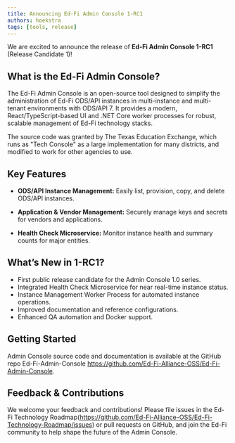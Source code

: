 ```yaml
---
title: Announcing Ed-Fi Admin Console 1-RC1
authors: hoekstra
tags: [tools, release]
---
```


We are excited to announce the release of **Ed-Fi Admin Console 1-RC1** (Release Candidate 1)!

## What is the Ed-Fi Admin Console?

The Ed-Fi Admin Console is an open-source tool designed to simplify the administration of Ed-Fi ODS/API instances in  multi-instance and multi-tenant  environments with ODS/API 7. It provides a modern, React/TypeScript-based UI and .NET Core worker processes for robust, scalable management of Ed-Fi technology stacks.

The source code was granted by The Texas Education Exchange, which runs as "Tech Console" as a large implementation for many districts, and modified to work for other agencies to use.

<!-- truncate -->

## Key Features

* **ODS/API Instance Management:** Easily list, provision, copy, and delete ODS/API instances.

* **Application & Vendor Management:** Securely manage keys and secrets for vendors and applications.

* **Health Check Microservice:** Monitor instance health and summary counts for major entities.

## What’s New in 1-RC1?

* First public release candidate for the Admin Console 1.0 series.
* Integrated Health Check Microservice for near real-time instance status.
* Instance Management Worker Process for automated instance operations.
* Improved documentation and reference configurations.
* Enhanced QA automation and Docker support.

## Getting Started

Admin Console source code and documentation is available at the GitHub repo Ed-Fi-Admin-Console <https://github.com/Ed-Fi-Alliance-OSS/Ed-Fi-Admin-Console>.

## Feedback & Contributions

We welcome your feedback and contributions! Please file issues in the Ed-Fi Technology Roadmap(<https://github.com/Ed-Fi-Alliance-OSS/Ed-Fi-Technology-Roadmap/issues>) or pull requests on GitHub, and join the Ed-Fi community to help shape the future of the Admin Console.
